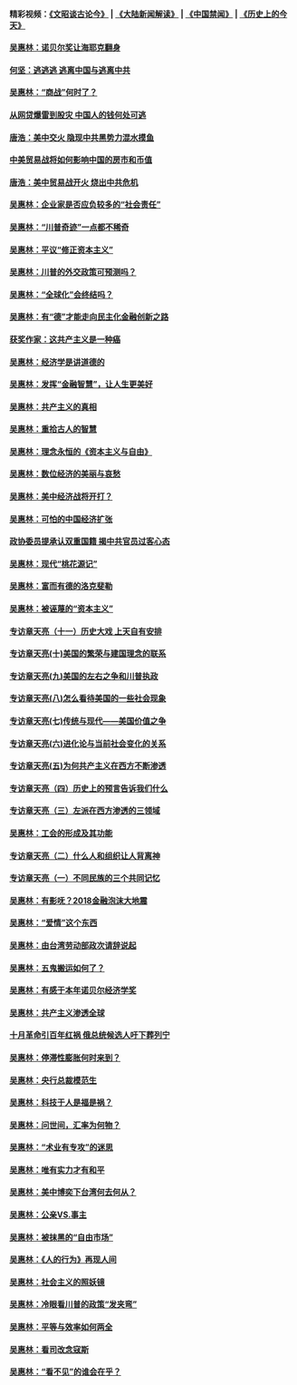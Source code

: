 #### 精彩视频：[《文昭谈古论今》](https://github.com/gfw-breaker/wenzhao/blob/master/README.md?t=12070031) | [《大陆新闻解读》](https://github.com/gfw-breaker/ntdtv-comedy/blob/master/README.md?t=12070031) | [《中国禁闻》](https://github.com/gfw-breaker/ntdtv-news/blob/master/README.md?t=12070031) | [《历史上的今天》](https://github.com/gfw-breaker/today-in-history/blob/master/README.md?t=12070031) 

#### [吴惠林：诺贝尔奖让海耶克翻身](../pages/nsc423/n10890049.md?t=12070031) 

#### [何坚：逃逃逃 逃离中国与逃离中共](../pages/nsc423/n10592891.md?t=12070031) 

#### [吴惠林：“商战”何时了？](../pages/nsc423/n10573558.md?t=12070031) 

#### [从网贷爆雷到股灾 中国人的钱何处可逃](../pages/nsc423/n10572800.md?t=12070031) 

#### [唐浩：美中交火 隐现中共黑势力混水摸鱼](../pages/nsc423/n10544040.md?t=12070031) 

#### [中美贸易战将如何影响中国的房市和币值](../pages/nsc423/n10543697.md?t=12070031) 

#### [唐浩：美中贸易战开火 烧出中共危机](../pages/nsc423/n10540126.md?t=12070031) 

#### [吴惠林：企业家是否应负较多的“社会责任”](../pages/nsc423/n10535022.md?t=12070031) 

#### [吴惠林：“川普奇迹”一点都不稀奇](../pages/nsc423/n10512808.md?t=12070031) 

#### [吴惠林：平议“修正资本主义”](../pages/nsc423/n10495724.md?t=12070031) 

#### [吴惠林：川普的外交政策可预测吗？](../pages/nsc423/n10462387.md?t=12070031) 

#### [吴惠林：“全球化”会终结吗？](../pages/nsc423/n10452838.md?t=12070031) 

#### [吴惠林：有“德”才能走向民主化金融创新之路](../pages/nsc423/n10432292.md?t=12070031) 

#### [获奖作家：这共产主义是一种癌](../pages/nsc423/n10431541.md?t=12070031) 

#### [吴惠林：经济学是讲道德的](../pages/nsc423/n10398014.md?t=12070031) 

#### [吴惠林：发挥“金融智慧”，让人生更美好](../pages/nsc423/n10375019.md?t=12070031) 

#### [吴惠林：共产主义的真相](../pages/nsc423/n10351394.md?t=12070031) 

#### [吴惠林：重拾古人的智慧](../pages/nsc423/n10337691.md?t=12070031) 

#### [吴惠林：理念永恒的《资本主义与自由》](../pages/nsc423/n10316274.md?t=12070031) 

#### [吴惠林：数位经济的美丽与哀愁](../pages/nsc423/n10292946.md?t=12070031) 

#### [吴惠林：美中经济战将开打？](../pages/nsc423/n10258825.md?t=12070031) 

#### [吴惠林：可怕的中国经济扩张](../pages/nsc423/n10219147.md?t=12070031) 

#### [政协委员提承认双重国籍 揭中共官员过客心态](../pages/nsc423/n10208809.md?t=12070031) 

#### [吴惠林：现代“桃花源记”](../pages/nsc423/n10185234.md?t=12070031) 

#### [吴惠林：富而有德的洛克斐勒](../pages/nsc423/n10142264.md?t=12070031) 

#### [吴惠林：被诬蔑的“资本主义”](../pages/nsc423/n10124816.md?t=12070031) 

#### [专访章天亮（十一）历史大戏 上天自有安排](../pages/nsc423/n10094905.md?t=12070031) 

#### [专访章天亮(十)美国的繁荣与建国理念的联系](../pages/nsc423/n10094899.md?t=12070031) 

#### [专访章天亮(九)美国的左右之争和川普执政](../pages/nsc423/n10094889.md?t=12070031) 

#### [专访章天亮(八)怎么看待美国的一些社会现象](../pages/nsc423/n10094857.md?t=12070031) 

#### [专访章天亮(七)传统与现代——美国价值之争](../pages/nsc423/n10093140.md?t=12070031) 

#### [专访章天亮(六)进化论与当前社会变化的关系](../pages/nsc423/n10092036.md?t=12070031) 

#### [专访章天亮(五)为何共产主义在西方不断渗透](../pages/nsc423/n10083620.md?t=12070031) 

#### [专访章天亮（四）历史上的预言告诉我们什么](../pages/nsc423/n10083606.md?t=12070031) 

#### [专访章天亮（三）左派在西方渗透的三领域](../pages/nsc423/n10081115.md?t=12070031) 

#### [吴惠林：工会的形成及其功能](../pages/nsc423/n10080633.md?t=12070031) 

#### [专访章天亮（二）什么人和组织让人背离神](../pages/nsc423/n10076637.md?t=12070031) 

#### [专访章天亮（一）不同民族的三个共同记忆](../pages/nsc423/n10074188.md?t=12070031) 

#### [吴惠林：有影呒？2018金融泡沫大地震](../pages/nsc423/n10040534.md?t=12070031) 

#### [吴惠林：“爱情”这个东西](../pages/nsc423/n10019423.md?t=12070031) 

#### [吴惠林：由台湾劳动部政次请辞说起](../pages/nsc423/n9979679.md?t=12070031) 

#### [吴惠林：五鬼搬运如何了？](../pages/nsc423/n9925338.md?t=12070031) 

#### [吴惠林：有感于本年诺贝尔经济学奖](../pages/nsc423/n9871883.md?t=12070031) 

#### [吴惠林：共产主义渗透全球](../pages/nsc423/n9812748.md?t=12070031) 

#### [十月革命引百年红祸 俄总统候选人吁下葬列宁](../pages/nsc423/n9810182.md?t=12070031) 

#### [吴惠林：停滞性膨胀何时来到？](../pages/nsc423/n9764136.md?t=12070031) 

#### [吴惠林：央行总裁模范生](../pages/nsc423/n9728134.md?t=12070031) 

#### [吴惠林：科技于人是福是祸？](../pages/nsc423/n9672982.md?t=12070031) 

#### [吴惠林：问世间，汇率为何物？](../pages/nsc423/n9621788.md?t=12070031) 

#### [吴惠林：“术业有专攻”的迷思](../pages/nsc423/n9580363.md?t=12070031) 

#### [吴惠林：唯有实力才有和平](../pages/nsc423/n9529599.md?t=12070031) 

#### [吴惠林：美中博奕下台湾何去何从？](../pages/nsc423/n9483598.md?t=12070031) 

#### [吴惠林：公亲VS.事主](../pages/nsc423/n9425637.md?t=12070031) 

#### [吴惠林：被抹黑的“自由市场”](../pages/nsc423/n9351545.md?t=12070031) 

#### [吴惠林：《人的行为》再现人间](../pages/nsc423/n9296339.md?t=12070031) 

#### [吴惠林：社会主义的照妖镜](../pages/nsc423/n9243460.md?t=12070031) 

#### [吴惠林：冷眼看川普的政策“发夹弯”](../pages/nsc423/n9120684.md?t=12070031) 

#### [吴惠林：平等与效率如何两全](../pages/nsc423/n9075430.md?t=12070031) 

#### [吴惠林：看司改念寇斯](../pages/nsc423/n9024915.md?t=12070031) 

#### [吴惠林：“看不见”的谁会在乎？](../pages/nsc423/n8977488.md?t=12070031) 

